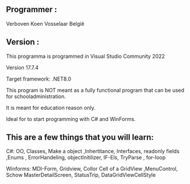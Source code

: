 Programmer :
------------
Verboven Koen  Vosselaar  België

Version :
---------
This programma is programmed in Visual Studio Community 2022

Version 17.7.4

Target framework: .NET8.0

This program is NOT meant as a fully functional program that can be used for schooladministration.

It is meant for education reason only.

Ideal for to start programming with C# and WinForms.

This are a few things that you will learn:
------------------------------------------
C#: OO, Classes, Make a object ,Inhertitance,  Interfaces, readonly fields ,Enums , ErrorHandeling, objectInitilizer, IF-Els, TryParse , for-loop                    

Winforms:  MDI-Form, Gridview, Collor Cell of a GridView ,MenuControl, Schow MasterDetailScreen, StatusTrip, DataGridViewCellStyle
